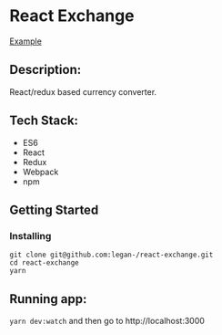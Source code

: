 # React Exchange

[Example](http://react-exchange.surge.sh/)

## Description:

React/redux based currency converter.

## Tech Stack:

- ES6
- React
- Redux
- Webpack
- npm

## Getting Started

### Installing

`git clone git@github.com:legan-/react-exchange.git`
\
`cd react-exchange`
\
`yarn`

## Running app:
`yarn dev:watch` and then go to http://localhost:3000
